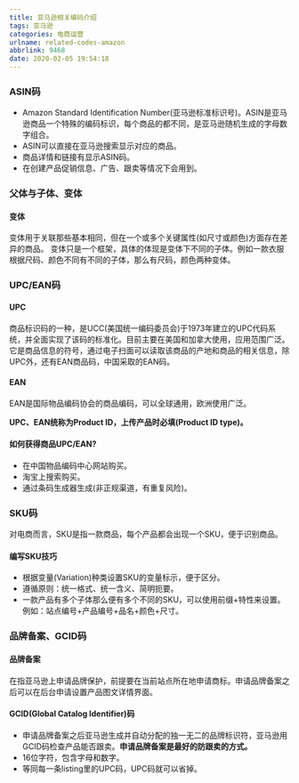 ```yaml
---
title: 亚马逊相关编码介绍
tags: 亚马逊
categories: 电商运营
urlname: related-codes-amazon
abbrlink: 9468
date: 2020-02-05 19:54:18
---
```


### ASIN码
* Amazon Standard Identification Number(亚马逊标准标识号)。ASIN是亚马逊商品一个特殊的编码标识，每个商品的都不同，是亚马逊随机生成的字母数字组合。
* ASIN可以直接在亚马逊搜索显示对应的商品。
* 商品详情和链接有显示ASIN码。
* 在创建产品促销信息、广告、跟卖等情况下会用到。
<!-- more -->

### 父体与子体、变体
#### 变体
变体用于关联那些基本相同，但在一个或多个关键属性(如尺寸或颜色)方面存在差异的商品。
变体只是一个框架，具体的体现是变体下不同的子体。例如一款衣服根据尺码、颜色不同有不同的子体，那么有尺码，颜色两种变体。

### UPC/EAN码
#### UPC
商品标识码的一种，是UCC(美国统一编码委员会)于1973年建立的UPC代码系统，并全面实现了该码的标准化。目前主要在美国和加拿大使用，应用范围广泛。它是商品信息的符号，通过电子扫面可以读取该商品的产地和商品的相关信息，除UPC外，还有EAN商品码，中国采取的EAN码。

#### EAN
EAN是国际物品编码协会的商品编码，可以全球通用，欧洲使用广泛。

**UPC、EAN统称为Product ID，上传产品时必填(Product ID type)。**

#### 如何获得商品UPC/EAN?
* 在中国物品编码中心网站购买。
* 淘宝上搜索购买。
* 通过条码生成器生成(非正规渠道，有重复风险)。

### SKU码
对电商而言，SKU是指一款商品，每个产品都会出现一个SKU，便于识别商品。
#### 编写SKU技巧
* 根据变量(Variation)种类设置SKU的变量标示，便于区分。
* 遵循原则：统一格式、统一含义、简明扼要。
* 一款产品有多个子体那么便有多个不同的SKU，可以使用前缀+特性来设置。例如：站点编号+产品编号+品名+颜色+尺寸。 

### 品牌备案、GCID码
#### 品牌备案
在指亚马逊上申请品牌保护，前提要在当前站点所在地申请商标。申请品牌备案之后可以在后台申请设置产品图文详情界面。
#### GCID(Global Catalog Identifier)码
* 申请品牌备案之后亚马逊生成并自动分配的独一无二的品牌标识符，亚马逊用GCID码检查产品能否跟卖。**申请品牌备案是最好的防跟卖的方式。**
* 16位字符，包含字母和数字。
* 等同每一条listing里的UPC码，UPC码就可以省掉。
